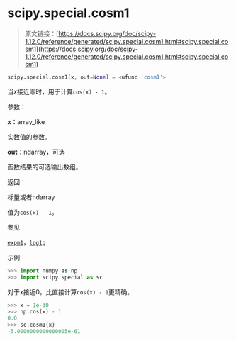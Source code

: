 # scipy.special.cosm1

> 原文链接：[https://docs.scipy.org/doc/scipy-1.12.0/reference/generated/scipy.special.cosm1.html#scipy.special.cosm1](https://docs.scipy.org/doc/scipy-1.12.0/reference/generated/scipy.special.cosm1.html#scipy.special.cosm1)

```py
scipy.special.cosm1(x, out=None) = <ufunc 'cosm1'>
```

当*x*接近零时，用于计算`cos(x) - 1`。

参数：

**x**：array_like

实数值的参数。

**out**：ndarray，可选

函数结果的可选输出数组。

返回：

标量或者ndarray

值为`cos(x) - 1`。

参见

[`expm1`](scipy.special.expm1.html#scipy.special.expm1 "scipy.special.expm1")，[`log1p`](scipy.special.log1p.html#scipy.special.log1p "scipy.special.log1p")

示例

```py
>>> import numpy as np
>>> import scipy.special as sc 
```

对于*x*接近0，比直接计算`cos(x) - 1`更精确。

```py
>>> x = 1e-30
>>> np.cos(x) - 1
0.0
>>> sc.cosm1(x)
-5.0000000000000005e-61 
```
